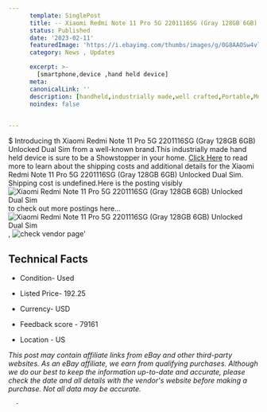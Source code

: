 ```yaml
---
      template: SinglePost
      title: -- Xiaomi Redmi Note 11 Pro 5G 2201116SG (Gray 128GB 6GB) Unlocked Dual Sim
      status: Published
      date: '2023-02-11'
      featuredImage: 'https://i.ebayimg.com/thumbs/images/g/0G8AAOSw4vljzsX0/s-l225.jpg'
      category: News , Updates

      excerpt: >-
        [smartphone,device ,hand held device]
      meta:
      canonicalLink: ''
      description: [handheld,industrially made,well crafted,Portable,Mobile,Compact,Convenient,Lightweight,Maneuverable,Man-portable,Miniature,Carriable,Hand-held,Light,Holdable,Transportable,Mobile device,Pocket-sized,On-the-go,Wireless,Cordless,Compact size,Convenient size, smartphone,device ,hand held device]
      noindex: false
      

---
```

$
      Introducing th Xiaomi Redmi Note 11 Pro 5G 2201116SG (Gray 128GB 6GB) Unlocked Dual Sim from a well-known brand.This industrially made hand held device is sure to be a Showstopper in your home. [Click Here](https://www.ebay.com/itm/175584289870?hash=item28e1a3a44e%3Ag%3A0G8AAOSw4vljzsX0&amdata=enc%3AAQAHAAAA4PadQ5khlLi2diY674uSHy%2BJKDavm2yLfy8BX%2F34buyeqHLsYRo2gNGiMBqhmp2QkBQ2a3Sw1T4oH7eAktAvnq34iYGgZR2iKYqzt03qWwjXz9Yh203UA9gTGZSOehYeAw9Blr8HZHWvNc7qB%2B2n4KZC8qcBABSB9i4GE%2B8ibxhWnWoLXsiNJOm0DD1%2BB4BoYrXz0xO3lqNE0FBi44qEchkgaYeH5%2BBVkLKbCJcJg8IR58jZ4XAjbDdyCyTTjQ%2B%2BunLXuEBKWFsmeCojLfu8rWYFQJOUIHSdY4XAnUM7uWbl&mkevt=1&mkcid=1&mkrid=711-53200-19255-0&campid=%253CePNCampaignId%253E&customid=%253CreferenceId%253E&toolid=10049) to read more to learn about the shipping costs and additional details for the Xiaomi Redmi Note 11 Pro 5G 2201116SG (Gray 128GB 6GB) Unlocked Dual Sim. Shipping cost is undefined.Here is the posting visibly ![Xiaomi Redmi Note 11 Pro 5G 2201116SG (Gray 128GB 6GB) Unlocked Dual Sim](https://i.ebayimg.com/thumbs/images/g/0G8AAOSw4vljzsX0/s-l225.jpg) to check out more postings here... ![Xiaomi Redmi Note 11 Pro 5G 2201116SG (Gray 128GB 6GB) Unlocked Dual Sim](https://i.ebayimg.com/images/g/0G8AAOSw4vljzsX0/s-l1600.jpg), ![check vendor page](https://origin-galleryplus.ebayimg.com/ws/web/175584289870_2_0_1/225x225.jpg)'

      

 ## Technical Facts 



     
      

 - Condition- Used 


      

 - Listed Price- 192.25 


      

 - Currency- USD 


      

 - Feedback score - 79161 


      

 - Location - US 


      
      

 *_This post may contain affiliate links from eBay and other third-party websites. As an eBay affiliate, we earn from qualifying purchases. Although we do our best to keep the information up-to-date and accurate, please check the date and all details with the vendor's website before making a purchase. Not all data may be accurate._*




      -
